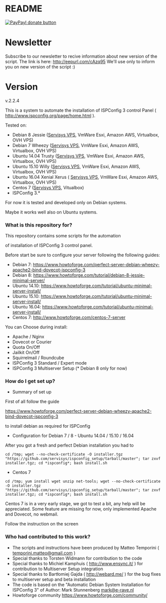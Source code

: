 # README #

[![PayPayl donate button](https://www.paypalobjects.com/it_IT/IT/i/btn/btn_donateCC_LG.gif)](https://www.paypal.com/cgi-bin/webscr?cmd=_s-xclick&hosted_button_id=TB4Q3UJDC5JDJ "Help US support this project using Paypal")

# Newsletter #
Subscribe to our newsletter to recive information about new version of the script.
The link is here: http://eepurl.com/cAzq95
We'll use only to inform you on new version of the script :)

# Version #
v.2.2.4

This is a system to automate the installation of ISPConfig 3 control Panel ( http://www.ispconfig.org/page/home.html ).

Tested on:

- Debian 8 Jessie ([Servisys VPS](https://www.servisys.it/), VmWare Esxi, Amazon AWS, Virtualbox, OVH VPS)
- Debian 7 Wheezy ([Servisys VPS](https://www.servisys.it/), VmWare Esxi, Amazon AWS, Virtualbox, OVH VPS)
- Ubuntu 14.04 Trusty ([Servisys VPS](https://www.servisys.it/), VmWare Esxi, Amazon AWS, Virtualbox, OVH VPS)
- Ubuntu 15.10 Willy ([Servisys VPS](https://www.servisys.it/), VmWare Esxi, Amazon AWS, Virtualbox, OVH VPS)
- Ubuntu 16.04 Xenial Xerus ( [Servisys VPS](https://www.servisys.it/), VmWare Esxi, Amazon AWS, Virtualbox, OVH VPS)
- Centos 7 ([Servisys VPS](https://www.servisys.it/), Vitualbox)
- ISPConfig 3.*

For now it is tested and developed only on Debian systems.

Maybe it works well also on Ubuntu systems.

### What is this repository for? ###

This repository contains some scripts for the automation

of installation of ISPConfig 3 control panel.

Before start be sure to configure your server following the following guides:

- Debian 7: https://www.howtoforge.com/perfect-server-debian-wheezy-apache2-bind-dovecot-ispconfig-3
- Debian 8: https://www.howtoforge.com/tutorial/debian-8-jessie-minimal-server/
- Ubuntu 14.10: https://www.howtoforge.com/tutorial/ubuntu-minimal-server-install/
- Ubuntu 15.10: https://www.howtoforge.com/tutorial/ubuntu-minimal-server-install/
- Ubuntu 16.04: https://www.howtoforge.com/tutorial/ubuntu-minimal-server-install/
- Centos 7: http://www.howtoforge.com/centos-7-server

You can Choose during install:
- Apache / Nginx
- Dovecot or Courier
- Quota On/Off
- Jailkit On/Off
- Squirrelmail / Roundcube
- ISPConfig 3 Standard / Expert mode
- ISPConfig 3 Multiserver Setup (* Debian 8 only for now)

### How do I get set up? ###

* Summary of set up

First of all follow the guide 

https://www.howtoforge.com/perfect-server-debian-wheezy-apache2-bind-dovecot-ispconfig-3

to install debian as required for ISPConfig

* Configuration for Debian 7 / 8 - Ubuntu 14.04 / 15.10 / 16.04

After you got a fresh and perfect Debian installation you had to

```shell
cd /tmp; wget --no-check-certificate -O installer.tgz "https://github.com/servisys/ispconfig_setup/tarball/master"; tar zxvf installer.tgz; cd *ispconfig*; bash install.sh
```
* Centos 7

```shell
cd /tmp; yum install wget unzip net-tools; wget --no-check-certificate -O installer.tgz "https://github.com/servisys/ispconfig_setup/tarball/master"; tar zxvf installer.tgz; cd *ispconfig*; bash install.sh
```

Centos 7 is in a very early stage, we got to test a bit, any help will be appreciated. 
Some feature are missing for now, only implemented Apache and Dovecot, no webmail.

Follow the instruction on the screen

### Who had contributed to this work? ###

* The scripts and instructions have been produced by Matteo Temporini ( <temporini.matteo@gmail.com> )
* Special thanks to Torsten Widmann for contribution to the code
* Special thanks to Michiel Kamphuis ( http://www.ensync.it/ ) for contribution to Multiserver Setup integration
* Special thanks to Bartłomiej Gajda ( http://webard.me/ ) for the bug fixes to multiserver setup and beta installation
* The code is based on the "Automatic Debian System Installation for ISPConfig 3" of Author: Mark Stunnenberg <mark@e-rave.nl>
* Howtoforge community https://www.howtoforge.com/community/
